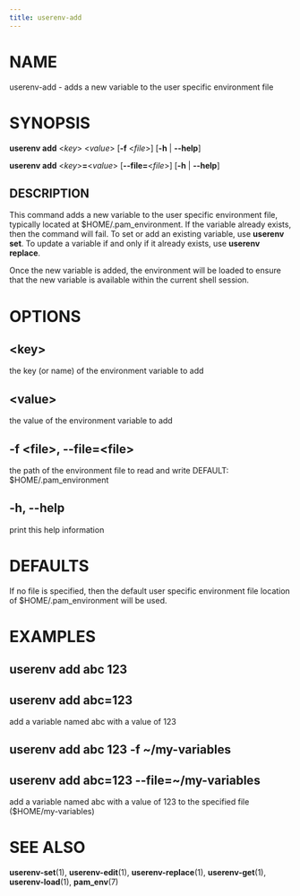 ```yaml
---
title: userenv-add
---
```


# NAME

userenv-add - adds a new variable to the user specific environment file

# SYNOPSIS

**userenv add** <*key*> <*value*> [**-f** <*file*>] [**-h** | **--help**]

**userenv add** <*key*>**=**<*value*> [**--file=**<*file*>] [**-h** | **--help**]

## DESCRIPTION

This command adds a new variable to the user specific environment file, typically located at $HOME/.pam_environment. If
the variable already exists, then the command will fail. To set or add an existing variable, use **userenv set**. To
update a variable if and only if it already exists, use **userenv replace**.

Once the new variable is added, the environment will be loaded to ensure that the new variable is available within the
current shell session.

# OPTIONS

## \<key\>

the key (or name) of the environment variable to add

## \<value\>

the value of the environment variable to add

## -f \<file\>, --file=\<file\>

the path of the environment file to read and write
DEFAULT: $HOME/.pam_environment

## -h, --help

print this help information

# DEFAULTS

If no file is specified, then the default user specific environment file location of $HOME/.pam_environment will be
used.

# EXAMPLES

## userenv add abc 123

## userenv add abc=123

add a variable named abc with a value of 123

## userenv add abc 123 -f ~/my-variables

## userenv add abc=123 --file=~/my-variables

add a variable named abc with a value of 123 to the specified file ($HOME/my-variables)

# SEE ALSO

**userenv-set**(1), **userenv-edit**(1), **userenv-replace**(1), **userenv-get**(1), **userenv-load**(1), **pam_env**(7)

